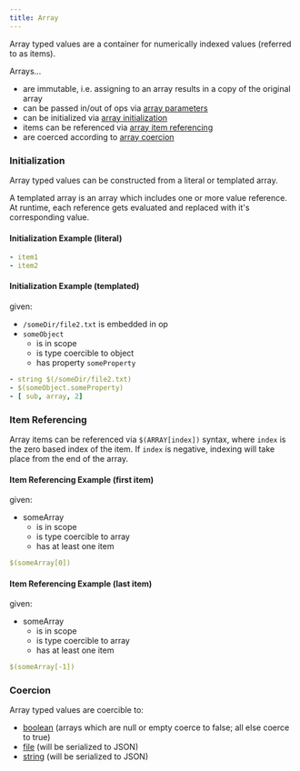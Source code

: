 ```yaml
---
title: Array
---
```


Array typed values are a container for numerically indexed values (referred to as items).

Arrays...
- are immutable, i.e. assigning to an array results in a copy of the original array
- can be passed in/out of ops via [array parameters](../structure/op-directory/op/parameter/array.md)
- can be initialized via [array initialization](#initialization)
- items can be referenced via [array item referencing](#item-referencing)
- are coerced according to [array coercion](#coercion)

### Initialization
Array typed values can be constructed from a literal or templated array.
 
A templated array is an array which includes one or more value reference.
At runtime, each reference gets evaluated and replaced with it's corresponding value. 

#### Initialization Example (literal)
```yaml
- item1
- item2
```

#### Initialization Example (templated)
given:
- `/someDir/file2.txt` is embedded in op
- `someObject` 
  - is in scope
  - is type coercible to object
  - has property `someProperty`

```yaml
- string $(/someDir/file2.txt)
- $(someObject.someProperty)
- [ sub, array, 2]
```

### Item Referencing
Array items can be referenced via `$(ARRAY[index])` syntax, where `index` is the zero based index of the item. 
If `index` is negative, indexing will take place from the end of the array.

#### Item Referencing Example (first item)
given:
- someArray
  - is in scope
  - is type coercible to array
  - has at least one item

```yaml
$(someArray[0])
```

#### Item Referencing Example (last item)
given:
- someArray
  - is in scope
  - is type coercible to array
  - has at least one item

```yaml
$(someArray[-1])
```

### Coercion
Array typed values are coercible to:

- [boolean](boolean.md) (arrays which are null or empty coerce to false; all else coerce to true)
- [file](file.md) (will be serialized to JSON)
- [string](string.md) (will be serialized to JSON)